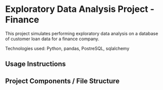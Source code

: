 # Exploratory Data Analysis Project - Finance

This project simulates performing exploratory data analysis on a database of customer loan data for a finance company. 

Technologies used: Python, pandas, PostreSQL, sqlalchemy

## Usage Instructions

## Project Components / File Structure